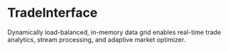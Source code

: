 # TradeInterface
Dynamically load-balanced, in-memory data grid enables real-time trade analytics, stream processing, and adaptive market optimizer.
